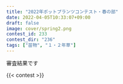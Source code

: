 ```yaml
---
title: "2022年ポットプランツコンテスト・春の部"
date: 2022-04-05T10:33:07+09:00
draft: false
image: cover/spring2.png
contest_id: 233
contest_dir: "236"
tags: ["苗物", "１・２年草"]
---
```

審査結果です

{{< contest >}}
